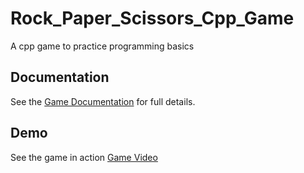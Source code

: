 # Rock_Paper_Scissors_Cpp_Game
A cpp game to practice programming basics

## Documentation
See the [Game Documentation](docs/rock_paper_scissors_cpp_game_doc.pdf) for full details.

## Demo
See the game in action [Game Video](https://youtu.be/Fj_XoAX2zxU)